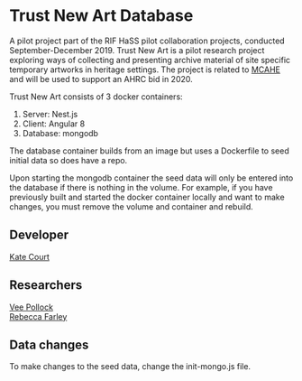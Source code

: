 # Trust New Art Database
A pilot project part of the RIF HaSS pilot collaboration projects, conducted September-December 2019. Trust New Art is a pilot research project exploring ways of collecting and presenting archive material of site specific temporary artworks in heritage settings. 
The project is related to [MCAHE](https://research.ncl.ac.uk/mcahe/) and will be used to support an AHRC bid in 2020.

Trust New Art consists of 3 docker containers:
1. Server: Nest.js
2. Client: Angular 8
3. Database: mongodb 

The database container builds from an image but uses a Dockerfile to seed initial data so does have a repo. 

Upon starting the mongodb container the seed data will only be entered into the database if there is nothing in the volume. 
For example, if you have previously built and started the docker container locally and want to make changes, you must remove the volume and container and rebuild.

## Developer
[Kate Court](www.github.com/katecourt)   

## Researchers
[Vee Pollock](https://www.ncl.ac.uk/sacs/staff/profile/vendapollock.html)   
[Rebecca Farley](https://www.ncl.ac.uk/sacs/staff/profile/rebeccafarley.html)   

## Data changes
To make changes to the seed data, change the init-mongo.js file.
